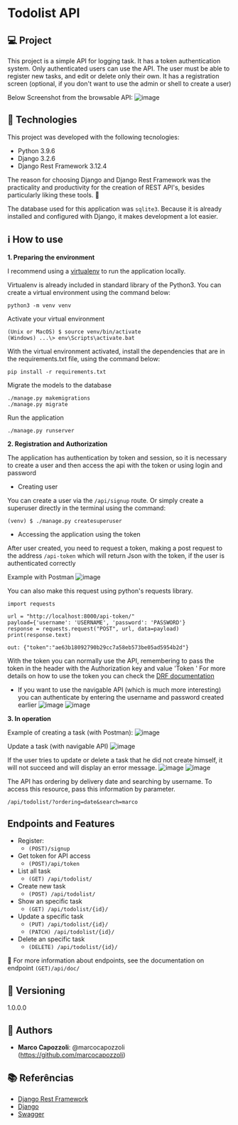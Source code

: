 # Todolist API

## 💻 Project

This project is a simple API for logging task.
It has a token authentication system.
Only authenticated users can use the API.
The user must be able to register new tasks, and edit or delete only their own.
It has a registration screen (optional, if you don't want to use the admin or shell to create a user)

Below Screenshot from the browsable API:
![image](/readme_img/main_screen.png?raw=true "Main_Screen")

## 🚀 Technologies

This project was developed with the following tecnologies:
- Python 3.9.6
- Django 3.2.6
- Django Rest Framework 3.12.4

The reason for choosing Django and Django Rest Framework was the practicality and productivity for the creation of REST API's, besides particularly liking these tools. 🥰

The database used for this application was `sqlite3`. Because it is already installed and configured with Django, it makes development a lot easier.

## ℹ️ How to use

**1. Preparing the environment**

I recommend using a [virtualenv](https://virtualenv.pypa.io/en/latest/) to run the application locally. 

Virtualenv is already included in standard library of the Python3. You can create a virtual environment using the command below:
```
python3 -m venv venv
```
Activate your virtual environment
```
(Unix or MacOS) $ source venv/bin/activate
(Windows) ...\> env\Scripts\activate.bat
```
With the virtual environment activated, install the dependencies that are in the requirements.txt file, using the command below:
```
pip install -r requirements.txt
```
Migrate the models to the database
```
./manage.py makemigrations
./manage.py migrate
```
Run the application
```
./manage.py runserver
```
**2. Registration and Authorization**

The application has authentication by token and session, so it is necessary to create a user and then access the api with the token or using login and password

- Creating user

You can create a user via the `/api/signup` route. Or simply create a superuser directly in the terminal using the command:
```
(venv) $ ./manage.py createsuperuser
```
- Accessing the application using the token

After user created, you need to request a token, making a post request to the address `/api-token` which will return Json with the token, if the user is authenticated correctly

Example with Postman
![image](/readme_img/postman_post_api-token.png?raw=true "postman_post_api-token")

You can also make this request using python's requests library.
```
import requests

url = "http://localhost:8000/api-token/"
payload={'username': 'USERNAME', 'password': 'PASSWORD'}
response = requests.request("POST", url, data=payload)
print(response.text)

out: {"token":"ae63b18092790b29cc7a58eb573be05ad5954b2d"}
```

With the token you can normally use the API, remembering to pass the token in the header with the Authorization key and value 'Token <token>' For more details on how to use the token you can check the [DRF documentation](https://www.django-rest-framework.org/api-guide/authentication/#tokenauthentication)

- If you want to use the navigable API (which is much more interesting) you can authenticate by entering the username and password created earlier
![image](/readme_img/drf_api_login_screen.png?raw=true "drf_api_login_screen")
![image](/readme_img/drf_login_screen.png?raw=true "drf_login_screen")

**3. In operation**
  
Example of creating a task (with Postman):
![image](/readme_img/postman_post_api-todolist.png?raw=true "postman_post_api-todolist")

Update a task (with navigable API)
![image](/readme_img/drf_put_api_todolist_id.png?raw=true "drf_put_api-todolist_id")

If the user tries to update or delete a task that he did not create himself, it will not succeed and will display an error message.
![image](/readme_img/drf_put_api_todolist_id_response_error.png?raw=true "drf_put_api-todolist_response_error_id")
![image](/readme_img/drf_delete_api_todolist_id_response_error.png?raw=true "drf_delete_api-todolist_response_error_id")

The API has ordering by delivery date and searching by username. To access this resource, pass this information by parameter.
```
/api/todolist/?ordering=date&search=marco
```

## Endpoints and Features

- Register:
  - `(POST)/signup`
- Get token for API access
  - `(POST)/api/token`
- List all task
  - `(GET) /api/todolist/`
- Create new task
  - `(POST) /api/todolist/`
- Show an specific task
  - `(GET) /api/todolist/{id}/`
- Update a specific task
  - `(PUT) /api/todolist/{id}/`
  - `(PATCH) /api/todolist/{id}/`
- Delete an specific task
  - `(DELETE) /api/todolist/{id}/`

👀 For more information about endpoints, see the documentation on endpoint `(GET)/api/doc/`

## 📎 Versioning

1.0.0.0

## 🧔 Authors

* **Marco Capozzoli**: @marcocapozzoli (https://github.com/marcocapozzoli)

## 📚 Referências
- [Django Rest Framework](https://www.django-rest-framework.org/)
- [Django](https://www.djangoproject.com/)
- [Swagger](https://drf-yasg.readthedocs.io/en/stable/)
